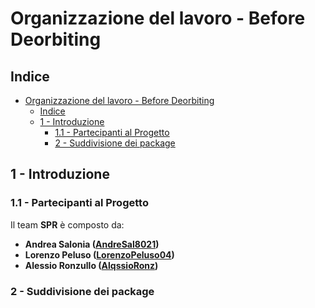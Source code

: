 # Organizzazione del lavoro - Before Deorbiting

## Indice

- [Organizzazione del lavoro - Before Deorbiting](#organizzazione-del-lavoro---before-deorbiting)
  - [Indice](#indice)
  - [1 - Introduzione](#1---introduzione)
    - [1.1 - Partecipanti al Progetto](#11---partecipanti-al-progetto)
    - [2 - Suddivisione dei package](#2---suddivisione-dei-package)

## 1 - Introduzione

### 1.1 - Partecipanti al Progetto

Il team **SPR** è composto da:

- **Andrea Salonia ([AndreSal8021](https://github.com/AndreSal8021))**
- **Lorenzo Peluso ([LorenzoPeluso04](https://github.com/LorenzoPeluso04))**
- **Alessio Ronzullo ([AlqssioRonz](https://github.com/AlqssioRonz))**

### 2 - Suddivisione dei package

